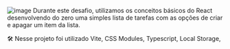 ![image](https://user-images.githubusercontent.com/107967510/216331641-6a073bcf-3eaa-43f5-8671-237b448e0241.png)
Durante este desafio, utilizamos os conceitos básicos do React desenvolvendo do zero uma simples lista de tarefas com as opções de criar e apagar um item da lista.

🛠️ Nesse projeto foi utilizado
Vite,
CSS Modules,
Typescript,
Local Storage, 
